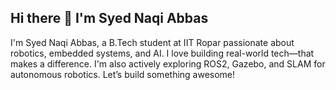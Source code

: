 ## Hi there 👋 I'm Syed Naqi Abbas
I'm Syed Naqi Abbas, a B.Tech student at IIT Ropar passionate about robotics, embedded systems, and AI. I love building real-world tech—that makes a difference. I'm also actively exploring ROS2, Gazebo, and SLAM for autonomous robotics. Let’s build something awesome!

<!--
**syed-naqi-abbas/syed-naqi-abbas** is a ✨ _special_ ✨ repository because its `README.md` (this file) appears on your GitHub profile.

Here are some ideas to get you started:

- 🔭 I’m currently working on ...
- 🌱 I’m currently learning ...
- 👯 I’m looking to collaborate on ...
- 🤔 I’m looking for help with ...
- 💬 Ask me about ...
- 📫 How to reach me: ...
- 😄 Pronouns: ...
- ⚡ Fun fact: ...
-->
